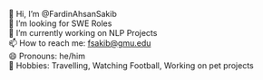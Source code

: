 
👋 Hi, I’m @FardinAhsanSakib \
👀 I’m looking for SWE Roles \
🔭 I’m currently working on NLP Projects \
📫 How to reach me: fsakib@gmu.edu \
😄 Pronouns: he/him \
💞️ Hobbies: Travelling, Watching Football, Working on pet projects
